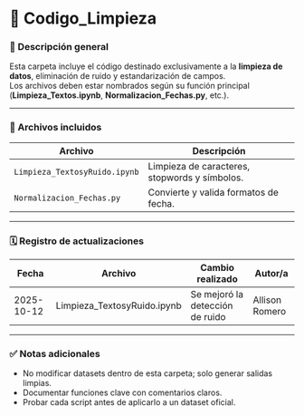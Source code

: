 # 📁 Codigo_Limpieza

### 📘 Descripción general
Esta carpeta incluye el código destinado exclusivamente a la **limpieza de datos**, eliminación de ruido y estandarización de campos.  
Los archivos deben estar nombrados según su función principal (**Limpieza_Textos.ipynb**, **Normalizacion_Fechas.py**, etc.).

---

### 📁 Archivos incluidos
| Archivo | Descripción |
|----------|-------------|
| `Limpieza_TextosyRuido.ipynb` | Limpieza de caracteres, stopwords y símbolos. |
| `Normalizacion_Fechas.py` | Convierte y valida formatos de fecha. |

---

### 🗓️ Registro de actualizaciones
| Fecha | Archivo | Cambio realizado | Autor/a |
|--------|----------|------------------|----------|
| 2025-10-12 | Limpieza_TextosyRuido.ipynb | Se mejoró la detección de ruido | Allison Romero |


---

### ✅ Notas adicionales
- No modificar datasets dentro de esta carpeta; solo generar salidas limpias.  
- Documentar funciones clave con comentarios claros.  
- Probar cada script antes de aplicarlo a un dataset oficial.
